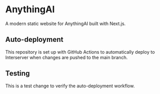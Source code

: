 # AnythingAI

A modern static website for AnythingAI built with Next.js.

## Auto-deployment
This repository is set up with GitHub Actions to automatically deploy to Interserver when changes are pushed to the main branch.

## Testing
This is a test change to verify the auto-deployment workflow. 